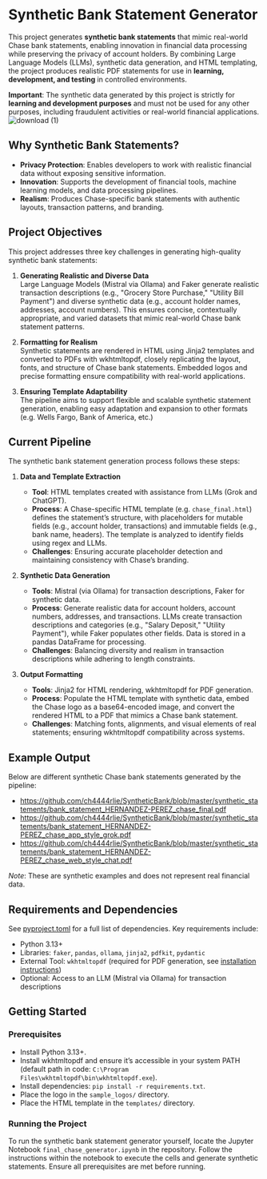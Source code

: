 # Synthetic Bank Statement Generator

This project generates **synthetic bank statements** that mimic real-world Chase bank statements, enabling innovation in financial data processing while preserving the privacy of account holders. By combining Large Language Models (LLMs), synthetic data generation, and HTML templating, the project produces realistic PDF statements for use in **learning, development, and testing** in controlled environments.

**Important**: The synthetic data generated by this project is strictly for **learning and development purposes** and must not be used for any other purposes, including fraudulent activities or real-world financial applications.
![download (1)](https://github.com/user-attachments/assets/aaebd596-5883-4843-a063-c4b82d8ab6e6)

## Why Synthetic Bank Statements?
- **Privacy Protection**: Enables developers to work with realistic financial data without exposing sensitive information.
- **Innovation**: Supports the development of financial tools, machine learning models, and data processing pipelines.
- **Realism**: Produces Chase-specific bank statements with authentic layouts, transaction patterns, and branding.

## Project Objectives

This project addresses three key challenges in generating high-quality synthetic bank statements:

1. **Generating Realistic and Diverse Data**  
   Large Language Models (Mistral via Ollama) and Faker generate realistic transaction descriptions (e.g., "Grocery Store Purchase," "Utility Bill Payment") and diverse synthetic data (e.g., account holder names, addresses, account numbers). This ensures concise, contextually appropriate, and varied datasets that mimic real-world Chase bank statement patterns.

2. **Formatting for Realism**  
   Synthetic statements are rendered in HTML using Jinja2 templates and converted to PDFs with wkhtmltopdf, closely replicating the layout, fonts, and structure of Chase bank statements. Embedded logos and precise formatting ensure compatibility with real-world applications.

3. **Ensuring Template Adaptability**  
   The pipeline aims to support flexible and scalable synthetic statement generation, enabling easy adaptation and expansion to other formats (e.g. Wells Fargo, Bank of America, etc.)

## Current Pipeline

The synthetic bank statement generation process follows these steps:

1. **Data and Template Extraction**  
   - **Tool**: HTML templates created with assistance from LLMs (Grok and ChatGPT).  
   - **Process**: A Chase-specific HTML template (e.g. `chase_final.html`) defines the statement’s structure, with placeholders for mutable fields (e.g., account holder, transactions) and immutable fields (e.g., bank name, headers). The template is analyzed to identify fields using regex and LLMs.  
   - **Challenges**: Ensuring accurate placeholder detection and maintaining consistency with Chase’s branding.

2. **Synthetic Data Generation**  
   - **Tools**: Mistral (via Ollama) for transaction descriptions, Faker for synthetic data.  
   - **Process**: Generate realistic data for account holders, account numbers, addresses, and transactions. LLMs create transaction descriptions and categories (e.g., "Salary Deposit," "Utility Payment"), while Faker populates other fields. Data is stored in a pandas DataFrame for processing.  
   - **Challenges**: Balancing diversity and realism in transaction descriptions while adhering to length constraints.

3. **Output Formatting**  
   - **Tools**: Jinja2 for HTML rendering, wkhtmltopdf for PDF generation.  
   - **Process**: Populate the HTML template with synthetic data, embed the Chase logo as a base64-encoded image, and convert the rendered HTML to a PDF that mimics a Chase bank statement.  
   - **Challenges**: Matching fonts, alignments, and visual elements of real statements; ensuring wkhtmltopdf compatibility across systems.

## Example Output
Below are different synthetic Chase bank statements generated by the pipeline:
- https://github.com/ch4444rlie/SyntheticBank/blob/master/synthetic_statements/bank_statement_HERNANDEZ-PEREZ_chase_final.pdf
- https://github.com/ch4444rlie/SyntheticBank/blob/master/synthetic_statements/bank_statement_HERNANDEZ-PEREZ_chase_app_style_grok.pdf
- https://github.com/ch4444rlie/SyntheticBank/blob/master/synthetic_statements/bank_statement_HERNANDEZ-PEREZ_chase_web_style_chat.pdf

*Note*: These are synthetic examples and does not represent real financial data.

## Requirements and Dependencies
See [pyproject.toml](https://github.com/ch4444rlie/SynthDat/blob/master/pyproject.toml) for a full list of dependencies. Key requirements include:
- Python 3.13+
- Libraries: `faker`, `pandas`, `ollama`, `jinja2`, `pdfkit`, `pydantic`
- External Tool: `wkhtmltopdf` (required for PDF generation, see [installation instructions](https://wkhtmltopdf.org/downloads.html))
- Optional: Access to an LLM (Mistral via Ollama) for transaction descriptions

## Getting Started
### Prerequisites
- Install Python 3.13+.
- Install wkhtmltopdf and ensure it’s accessible in your system PATH (default path in code: `C:\Program Files\wkhtmltopdf\bin\wkhtmltopdf.exe`).
- Install dependencies: `pip install -r requirements.txt`.
- Place the logo in the `sample_logos/` directory.
- Place the HTML template in the `templates/` directory.

### Running the Project
To run the synthetic bank statement generator yourself, locate the Jupyter Notebook `final_chase_generator.ipynb` in the repository. Follow the instructions within the notebook to execute the cells and generate synthetic statements. Ensure all prerequisites are met before running.
